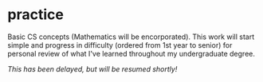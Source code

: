 # practice
Basic CS concepts (Mathematics will be encorporated). This work will start simple and progress in difficulty (ordered from 1st year to senior) for personal review of what I've learned throughout my undergraduate degree. 

*This has been delayed, but will be resumed shortly!*
